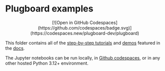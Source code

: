 # Plugboard examples

<div align="center">
    [![Open in GitHub Codespaces](https://github.com/codespaces/badge.svg)](https://codespaces.new/plugboard-dev/plugboard)
</div>

This folder contains all of the [step-by-step tutorials](tutorials) and [demos](demos) featured in the [docs](https://docs.plugboard.dev).

The Jupyter notebooks can be run locally, in [Github codespaces](https://codespaces.new/plugboard-dev/plugboard), or in any other hosted Python 3.12+ environment.
